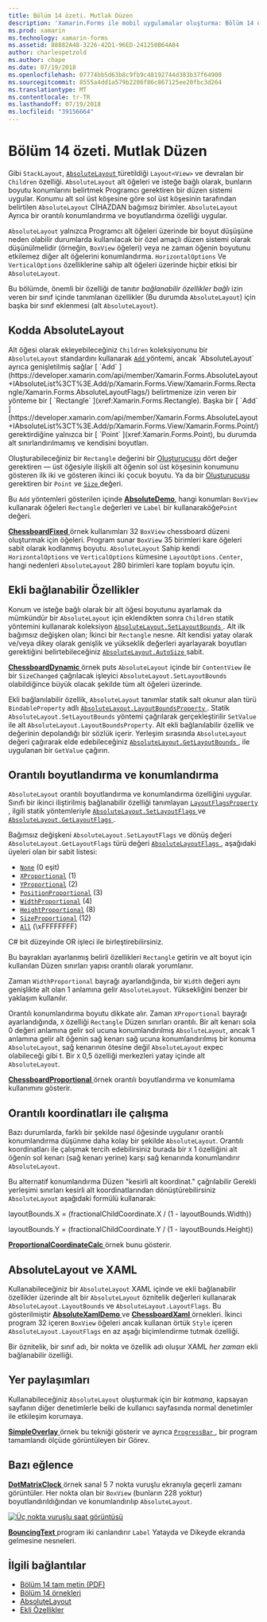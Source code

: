 ```yaml
---
title: Bölüm 14 özeti. Mutlak Düzen
description: 'Xamarin.Forms ile mobil uygulamalar oluşturma: Bölüm 14 özeti. Mutlak Düzen'
ms.prod: xamarin
ms.technology: xamarin-forms
ms.assetid: 88882A48-3226-42D1-96ED-241250B64A84
author: charlespetzold
ms.author: chape
ms.date: 07/19/2018
ms.openlocfilehash: 07774bb5d63b8c9fb9c48192744d383b37f64900
ms.sourcegitcommit: 8555a4dd1a579b2206f86c867125ee20fbc3d264
ms.translationtype: MT
ms.contentlocale: tr-TR
ms.lasthandoff: 07/19/2018
ms.locfileid: "39156664"
---
```

# <a name="summary-of-chapter-14-absolute-layout"></a>Bölüm 14 özeti. Mutlak Düzen

Gibi `StackLayout`, [ `AbsoluteLayout` ](xref:Xamarin.Forms.AbsoluteLayout) türetildiği `Layout<View>` ve devralan bir `Children` özelliği. `AbsoluteLayout` alt öğeleri ve isteğe bağlı olarak, bunların boyutu konumlarını belirtmek Programcı gerektiren bir düzen sistemi uygular. Konumu alt sol üst köşesine göre sol üst köşesinin tarafından belirtilen `AbsoluteLayout` CİHAZDAN bağımsız birimler. `AbsoluteLayout` Ayrıca bir orantılı konumlandırma ve boyutlandırma özelliği uygular.

`AbsoluteLayout` yalnızca Programcı alt öğeleri üzerinde bir boyut düşüşüne neden olabilir durumlarda kullanılacak bir özel amaçlı düzen sistemi olarak düşünülmelidir (örneğin, `BoxView` öğeleri) veya ne zaman öğenin boyutunu etkilemez diğer alt öğelerini konumlandırma. `HorizontalOptions` Ve `VerticalOptions` özelliklerine sahip alt öğeleri üzerinde hiçbir etkisi bir `AbsoluteLayout`.

Bu bölümde, önemli bir özelliği de tanıtır *bağlanabilir özellikler bağlı* izin veren bir sınıf içinde tanımlanan özellikler (Bu durumda `AbsoluteLayout`) için başka bir sınıf eklenmesi (alt `AbsoluteLayout`).

## <a name="absolutelayout-in-code"></a>Kodda AbsoluteLayout

Alt öğesi olarak ekleyebileceğiniz `Children` koleksiyonunu bir `AbsoluteLayout` standardını kullanarak [ `Add` ](xref:System.Collections.Generic.ICollection`1.Add*) yöntemi, ancak `AbsoluteLayout` ayrıca genişletilmiş sağlar [ `Add` ](https://developer.xamarin.com/api/member/Xamarin.Forms.AbsoluteLayout+IAbsoluteList%3CT%3E.Add/p/Xamarin.Forms.View/Xamarin.Forms.Rectangle/Xamarin.Forms.AbsoluteLayoutFlags/) belirtmenize izin veren bir yönteme bir [ `Rectangle` ](xref:Xamarin.Forms.Rectangle). Başka bir [ `Add` ](https://developer.xamarin.com/api/member/Xamarin.Forms.AbsoluteLayout+IAbsoluteList%3CT%3E.Add/p/Xamarin.Forms.View/Xamarin.Forms.Point/) gerektirdiğine yalnızca bir [ `Point` ](xref:Xamarin.Forms.Point), bu durumda alt sınırlandırılmamış ve kendisini boyutları.

Oluşturabileceğiniz bir `Rectangle` değerini bir [Oluşturucusu](xref:Xamarin.Forms.Rectangle.%23ctor(System.Double,System.Double,System.Double,System.Double)) dört değer gerektiren &mdash; üst öğesiyle ilişkili alt öğenin sol üst köşesinin konumunu gösteren ilk iki ve gösteren ikinci iki çocuk boyutu. Ya da bir [Oluşturucusu](xref:Xamarin.Forms.Rectangle.%23ctor(Xamarin.Forms.Point,Xamarin.Forms.Size)) gerektiren bir `Point` ve [ `Size` ](xref:Xamarin.Forms.Size) değeri.

Bu `Add` yöntemleri gösterilen içinde [ **AbsoluteDemo**](https://github.com/xamarin/xamarin-forms-book-samples/tree/master/Chapter14/AbsoluteDemo), hangi konumları `BoxView` kullanarak öğeleri `Rectangle` değerleri ve `Label` bir kullanaraköğe`Point` değeri.

[ **ChessboardFixed** ](https://github.com/xamarin/xamarin-forms-book-samples/tree/master/Chapter14/ChessboardFixed) örnek kullanımları 32 `BoxView` chessboard düzeni oluşturmak için öğeleri. Program sunar `BoxView` 35 birimleri kare öğeleri sabit olarak kodlanmış boyutu. `AbsoluteLayout` Sahip kendi `HorizontalOptions` ve `VerticalOptions` kümesine `LayoutOptions.Center`, hangi nedenleri `AbsoluteLayout` 280 birimleri kare toplam boyutu için.

## <a name="attached-bindable-properties"></a>Ekli bağlanabilir Özellikler

Konum ve isteğe bağlı olarak bir alt öğesi boyutunu ayarlamak da mümkündür bir `AbsoluteLayout` için eklendikten sonra `Children` statik yöntemini kullanarak koleksiyon [ `AbsoluteLayout.SetLayoutBounds` ](xref:Xamarin.Forms.AbsoluteLayout.SetLayoutBounds(Xamarin.Forms.BindableObject,Xamarin.Forms.Rectangle)). Alt ilk bağımsız değişken olan; İkinci bir `Rectangle` nesne. Alt kendisi yatay olarak ve/veya dikey olarak genişlik ve yükseklik değerleri ayarlayarak boyutları gerektiğini belirtebileceğiniz [ `AbsoluteLayout.AutoSize` ](xref:Xamarin.Forms.AbsoluteLayout.AutoSize) sabit.

[ **ChessboardDynamic** ](https://github.com/xamarin/xamarin-forms-book-samples/tree/master/Chapter14/ChessboardDynamic) örnek puts `AbsoluteLayout` içinde bir `ContentView` ile bir `SizeChanged` çağrılacak işleyici `AbsoluteLayout.SetLayoutBounds` olabildiğince büyük olacak şekilde tüm alt öğeleri üzerinde.  

Ekli bağlanılabilir özellik, `AbsoluteLayout` tanımlar statik salt okunur alan türü `BindableProperty` adlı [ `AbsoluteLayout.LayoutBoundsProperty` ](xref:Xamarin.Forms.AbsoluteLayout.LayoutBoundsProperty). Statik `AbsoluteLayout.SetLayoutBounds` yöntemi çağrılarak gerçekleştirilir `SetValue` ile alt `AbsoluteLayout.LayoutBoundsProperty`. Alt ekli bağlanılabilir özellik ve değerinin depolandığı bir sözlük içerir. Yerleşim sırasında `AbsoluteLayout` değeri çağırarak elde edebileceğiniz [ `AbsoluteLayout.GetLayoutBounds` ](xref:Xamarin.Forms.AbsoluteLayout.GetLayoutBounds(Xamarin.Forms.BindableObject)), ile uygulanan bir `GetValue` çağırın.

## <a name="proportional-sizing-and-positioning"></a>Orantılı boyutlandırma ve konumlandırma

`AbsoluteLayout` orantılı boyutlandırma ve konumlandırma özelliğini uygular. Sınıfı bir ikinci iliştirilmiş bağlanabilir özelliği tanımlayan [ `LayoutFlagsProperty` ](xref:Xamarin.Forms.AbsoluteLayout.LayoutFlagsProperty), ilgili statik yöntemleriyle [ `AbsoluteLayout.SetLayoutFlags` ](xref:Xamarin.Forms.AbsoluteLayout.SetLayoutFlags(Xamarin.Forms.BindableObject,Xamarin.Forms.AbsoluteLayoutFlags)) ve [ `AbsoluteLayout.GetLayoutFlags` ](xref:Xamarin.Forms.AbsoluteLayout.GetLayoutFlags(Xamarin.Forms.BindableObject)).

Bağımsız değişkeni `AbsoluteLayout.SetLayoutFlags` ve dönüş değeri `AbsoluteLayout.GetLayoutFlags` türü değeri [ `AbsoluteLayoutFlags` ](xref:Xamarin.Forms.AbsoluteLayoutFlags), aşağıdaki üyeleri olan bir sabit listesi:

- [`None`](xref:Xamarin.Forms.AbsoluteLayoutFlags.None) (0 eşit)
- [`XProportional`](xref:Xamarin.Forms.AbsoluteLayoutFlags.XProportional) (1)
- [`YProportional`](xref:Xamarin.Forms.AbsoluteLayoutFlags.YProportional) (2)
- [`PositionProportional`](xref:Xamarin.Forms.AbsoluteLayoutFlags.PositionProportional) (3)
- [`WidthProportional`](xref:Xamarin.Forms.AbsoluteLayoutFlags.WidthProportional) (4)
- [`HeightProportional`](xref:Xamarin.Forms.AbsoluteLayoutFlags.HeightProportional) (8)
- [`SizeProportional`](xref:Xamarin.Forms.AbsoluteLayoutFlags.SizeProportional) (12)
- [`All`](xref:Xamarin.Forms.AbsoluteLayoutFlags.All) (\xFFFFFFFF)

C# bit düzeyinde OR işleci ile birleştirebilirsiniz.

Bu bayrakları ayarlanmış belirli özellikleri `Rectangle` getirin ve alt boyut için kullanılan Düzen sınırları yapısı orantılı olarak yorumlanır.

Zaman `WidthProportional` bayrağı ayarlandığında, bir `Width` değeri aynı genişlikte alt olan 1 anlamına gelir `AbsoluteLayout`. Yüksekliğini benzer bir yaklaşım kullanılır.

Orantılı konumlandırma boyutu dikkate alır. Zaman `XProportional` bayrağı ayarlandığında, `X` özelliği `Rectangle` Düzen sınırları orantılı. Bir alt kenarı sola 0 değeri anlamına gelir sol ucuna konumlandırılmış `AbsoluteLayout`, ancak 1 anlamına gelir alt öğenin sağ kenarı sağ ucuna konumlandırılmış bir konuma `AbsoluteLayout`, sağ kenarının ötesine değil `AbsoluteLayout` expec olabileceği gibi t. Bir `X` 0,5 özelliği merkezleri yatay içinde alt `AbsoluteLayout`.

[ **ChessboardProportional** ](https://github.com/xamarin/xamarin-forms-book-samples/tree/master/Chapter14/ChessboardProportional) örnek orantılı boyutlandırma ve konumlama kullanımını gösterir.

## <a name="working-with-proportional-coordinates"></a>Orantılı koordinatları ile çalışma

Bazı durumlarda, farklı bir şekilde nasıl öğesinde uygulanır orantılı konumlandırma düşünme daha kolay bir şekilde `AbsoluteLayout`. Orantılı koordinatları ile çalışmak tercih edebilirsiniz burada bir `X` 1 özelliğini alt öğenin sol kenarı (sağ kenarı yerine) karşı sağ kenarında konumlandırır `AbsoluteLayout`.

Bu alternatif konumlandırma Düzen "kesirli alt koordinat." çağrılabilir Gerekli yerleşimi sınırları kesirli alt koordinatlarından dönüştürebilirsiniz `AbsoluteLayout` aşağıdaki formülü kullanarak:

layoutBounds.X = (fractionalChildCoordinate.X / (1 - layoutBounds.Width))

layoutBounds.Y = (fractionalChildCoordinate.Y / (1 - layoutBounds.Height))

[ **ProportionalCoordinateCalc** ](https://github.com/xamarin/xamarin-forms-book-samples/tree/master/Chapter14/PropCoordCalc) örnek bunu gösterir.

## <a name="absolutelayout-and-xaml"></a>AbsoluteLayout ve XAML

Kullanabileceğiniz bir `AbsoluteLayout` XAML içinde ve ekli bağlanabilir özellikler üzerinde alt bir `AbsoluteLayout` öznitelik değerleri kullanarak `AbsoluteLayout.LayoutBounds` ve `AbsoluteLayout.LayoutFlags`. Bu gösterilmiştir [ **AbsoluteXamlDemo** ](https://github.com/xamarin/xamarin-forms-book-samples/tree/master/Chapter14/AbsoluteXamlDemo) ve [ **ChessboardXaml** ](https://github.com/xamarin/xamarin-forms-book-samples/tree/master/Chapter14/ChessboardXaml) örnekleri. İkinci program 32 içeren `BoxView` öğeleri ancak kullanan örtük `Style` içeren `AbsoluteLayout.LayoutFlags` en az aşağı biçimlendirme tutmak özelliği.

Bir öznitelik, bir sınıf adı, bir nokta ve özellik adı oluşur XAML *her zaman* ekli bağlanabilir özelliği.

## <a name="overlays"></a>Yer paylaşımları

Kullanabileceğiniz `AbsoluteLayout` oluşturmak için bir *katmana*, kapsayan sayfanın diğer denetimlerle belki de kullanıcı sayfasında normal denetimler ile etkileşim korumaya.

[ **SimpleOverlay** ](https://github.com/xamarin/xamarin-forms-book-samples/tree/master/Chapter14/SimpleOverlay) örnek bu tekniği gösterir ve ayrıca [ `ProgressBar` ](xref:Xamarin.Forms.ProgressBar), bir program tamamlandı ölçüde görüntüleyen bir Görev.

## <a name="some-fun"></a>Bazı eğlence

[ **DotMatrixClock** ](https://github.com/xamarin/xamarin-forms-book-samples/tree/master/Chapter14/DotMatrixClock) örnek sanal 5 7 nokta vuruşlu ekranıyla geçerli zamanı görüntüler. Her nokta olan bir `BoxView` (bunların 228 yoktur) boyutlandırıldığından ve konumlandırılıp `AbsoluteLayout`.

[![Üç nokta vuruşlu saat görüntüsü](images/ch14fg08-small.png "nokta vuruşlu saat")](images/ch14fg08-large.png#lightbox "nokta vuruşlu saati")

[ **BouncingText** ](https://github.com/xamarin/xamarin-forms-book-samples/tree/master/Chapter14/BouncingText) program iki canlandırır `Label` Yatayda ve Dikeyde ekranda gelmesine nesneleri.



## <a name="related-links"></a>İlgili bağlantılar

- [Bölüm 14 tam metin (PDF)](https://download.xamarin.com/developer/xamarin-forms-book/XamarinFormsBook-Ch14-Apr2016.pdf)
- [Bölüm 14 örnekleri](https://github.com/xamarin/xamarin-forms-book-samples/tree/master/Chapter14)
- [AbsoluteLayout](~/xamarin-forms/user-interface/layouts/absolute-layout.md)
- [Ekli Özellikler](~/xamarin-forms/xaml/attached-properties.md)
